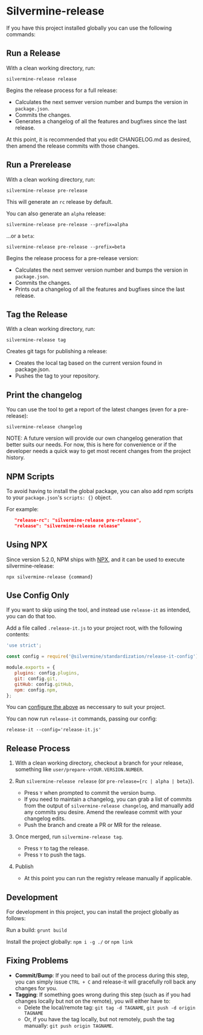 # Silvermine-release

If you have this project installed globally you can use the following commands:


## Run a Release

With a clean working directory, run:

`silvermine-release release`

Begins the release process for a full release:

   * Calculates the next semver version number and bumps the version in `package.json`.
   * Commits the changes.
   * Generates a changelog of all the features and bugfixes since the last release.

At this point, it is recommended that you edit CHANGELOG.md as desired, then amend the
release commits with those changes.

## Run a Prerelease

With a clean working directory, run:

`silvermine-release pre-release`

This will generate an `rc` release by default.

You can also generate an `alpha` release:

`silvermine-release pre-release --prefix=alpha`

...or a `beta`:

`silvermine-release pre-release --prefix=beta`

Begins the release process for a pre-release version:

   * Calculates the next semver version number and bumps the version in `package.json`.
   * Commits the changes.
   * Prints out a changelog of all the features and bugfixes since the last release.

## Tag the Release

With a clean working directory, run:

`silvermine-release tag`

Creates git tags for publishing a release:

   * Creates the local tag based on the current version found in
   package.json.
   * Pushes the tag to your repository.

## Print the changelog

You can use the tool to get a report of the latest changes (even for a pre-release):

`silvermine-release changelog`

NOTE: A future version will provide our own changelog generation that better suits our needs.
For now, this is here for convenience or if the developer needs a quick way to get most recent
changes from the project history.

## NPM Scripts

To avoid having to install the global package, you can also add npm scripts
to your `package.json`'s `scripts: {}` object.

For example:

```json
   "release-rc": "silvermine-release pre-release",
   "release": "silvermine-release release"
```

## Using NPX

Since version 5.2.0, NPM ships with [NPX](https://blog.npmjs.org/post/162869356040/introducing-npx-an-npm-package-runner),
and it can be used to execute silvermine-release:

`npx silvermine-release {command}`

## Use Config Only

If you want to skip using the tool, and instead use `release-it` as intended,
you can do that too.

Add a file called `.release-it.js` to your project root, with the following contents:

```javascript
'use strict';

const config = require('@silvermine/standardization/release-it-config');

module.exports = {
   plugins: config.plugins,
   git: config.git,
   gitHub: config.gitHub,
   npm: config.npm,
};
```

You can [configure the above](https://www.npmjs.com/package/release-it#configuration)
as neccessary to suit your project.

You can now run `release-it` commands, passing our config:

`release-it --config='release-it.js'`


## Release Process

1. With a clean working directory, checkout a branch for your release,
something like `user/prepare-vYOUR.VERSION.NUMBER`.

2. Run `silvermine-release release` (or `pre-release={rc | alpha | beta}`).
   * Press `Y` when prompted to commit the version bump.
   * If you need to maintain a changelog, you can grab a list of commits
     from the output of `silvermine-release changelog`, and manually add
     any commits you desire. Amend the rewlease commit with your
     changelog edits.
   * Push the branch and create a PR or MR for the release.

3. Once merged, run `silvermine-release tag`.
   * Press `Y` to tag the release.
   * Press `Y` to push the tags.

4. Publish
   * At this point you can run the registry release manually if applicable.


## Development

For development in this project, you can install the project globally as follows:

Run a build: `grunt build`

Install the project globally: `npm i -g ./` or `npm link`

## Fixing Problems

   * **Commit/Bump**: If you need to bail out of the process during this step, you can simply
   issue `CTRL + C` and release-it will gracefully roll back any changes for you.
   * **Tagging**: If something goes wrong during this step (such as if you had changes locally
   but not on the remote), you will either have to:
      * Delete the local/remote tag: `git tag -d TAGNAME`, `git push -d origin TAGNAME`
      * Or, if you have the tag locally, but not remotely, push the tag manually:
        `git push origin TAGNAME`.
